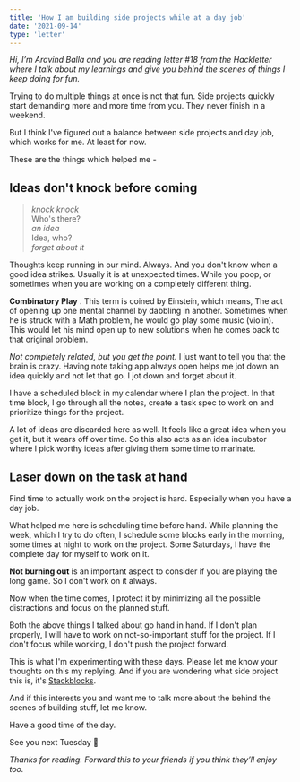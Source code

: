 ```yaml
---
title: 'How I am building side projects while at a day job'
date: '2021-09-14'
type: 'letter'
---
```


_Hi, I’m Aravind Balla and you are reading letter #18 from the Hackletter where I talk about my learnings and give you behind the scenes of things I keep doing for fun._

Trying to do multiple things at once is not that fun. Side projects quickly start demanding more and more time from you. They never finish in a weekend.

But I think I've figured out a balance between side projects and day job, which works for me. At least for now.

These are the things which helped me -

## Ideas don't knock before coming

> _knock knock_<br/>
> Who's there?<br/>
> _an idea_<br/>
> Idea, who?<br/>
> _forget about it_

Thoughts keep running in our mind. Always. And you don't know when a good idea strikes. Usually it is at unexpected times. While you poop, or sometimes when you are working on a completely different thing.

**Combinatory Play** . This term is coined by Einstein, which means, The act of opening up one mental channel by dabbling in another. Sometimes when he is struck with a Math problem, he would go play some music (violin). This would let his mind open up to new solutions when he comes back to that original problem.

_Not completely related, but you get the point._ I just want to tell you that the brain is crazy.
Having note taking app always open helps me jot down an idea quickly and not let that go. I jot down and forget about it.

I have a scheduled block in my calendar where I plan the project. In that time block, I go through all the notes, create a task spec to work on and prioritize things for the project.

A lot of ideas are discarded here as well. It feels like a great idea when you get it, but it wears off over time. So this also acts as an idea incubator where I pick worthy ideas after giving them some time to marinate.

## Laser down on the task at hand

Find time to actually work on the project is hard. Especially when you have a day job.

What helped me here is scheduling time before hand. While planning the week, which I try to do often, I schedule some blocks early in the morning, some times at night to work on the project.
Some Saturdays, I have the complete day for myself to work on it.

**Not burning out** is an important aspect to consider if you are playing the long game. So I don't work on it always.

Now when the time comes, I protect it by minimizing all the possible distractions and focus on the planned stuff.

Both the above things I talked about go hand in hand. If I don't plan properly, I will have to work on not-so-important stuff for the project. If I don't focus while working, I don't push the project forward.

This is what I'm experimenting with these days. Please let me know your thoughts on this my replying. And if you are wondering what side project this is, it's [Stackblocks](https://stackblocks.app).

And if this interests you and want me to talk more about the behind the scenes of building stuff, let me know.

Have a good time of the day.

See you next Tuesday 👋

_Thanks for reading. Forward this to your friends if you think they’ll enjoy too._
